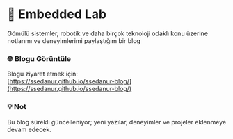 # 🚀 Embedded Lab 
Gömülü sistemler, robotik ve daha birçok teknoloji odaklı konu üzerine notlarımı ve deneyimlerimi paylaştığım bir blog 

### 🌐 Blogu Görüntüle
Blogu ziyaret etmek için:  
[https://ssedanur.github.io/ssedanur-blog/](https://ssedanur.github.io/ssedanur-blog/)

### 💡 Not
Bu blog sürekli güncelleniyor; yeni yazılar, deneyimler ve projeler eklenmeye devam edecek. 

